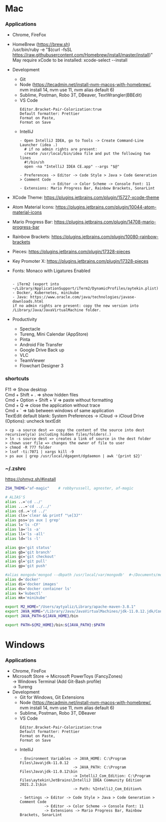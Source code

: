 # Mac

### Applications

- Chrome, FireFox
- HomeBrew (https://brew.sh)  
  /usr/bin/ruby -e "$(curl -fsSL https://raw.githubusercontent.com/Homebrew/install/master/install)"  
  May require xCode to be installed: xcode-select --install
- Development
  - Git
  - Node (https://tecadmin.net/install-nvm-macos-with-homebrew/, nvm install 14, nvm use 11, nvm alias default 6)
  - Sublime, Postman, Robo 3T, DBeaver, TextWrangler(BBEdit)
  - VS Code
    ```
    Editor.Bracket-Pair-Colorization:true
    Default formatter: Prettier
    Format on Paste,
    Format on Save
    ```
  - IntelliJ
    ```
    - Open IntelliJ IDEA, go to Tools -> Create Command-Line Launcher (idea .)
      # if no admin rights are present:
      create /usr/local/bin/idea file and put the following two lines
      #!/bin/sh
      open -na "IntelliJ IDEA CE.app" --args "$@"

    - Preferences -> Editor -> Code Style > Java > Code Generation > Comment Code
                  -> Editor -> Color Scheme -> Console Font: 11
    - Extensions: Mario Progress Bar, Rainbow Brackets, SonarLint
    ```
    
- XCode Theme: https://plugins.jetbrains.com/plugin/15727-xcode-theme
- Atom Material Icons: https://plugins.jetbrains.com/plugin/10044-atom-material-icons
- Mario Progress Bar: https://plugins.jetbrains.com/plugin/14708-mario-progress-bar
- Rainbow Brackets: https://plugins.jetbrains.com/plugin/10080-rainbow-brackets
- Pieces: https://plugins.jetbrains.com/plugin/17328-pieces
- Key Promoter X: https://plugins.jetbrains.com/plugin/17328-pieces
- Fonts: Monaco with Ligatures Enabled
    ```

  - iTerm2 (export into ~/Library/ApplicationSupport/iTerm2/DynamicProfiles/aytekin.plist)
  - Docker, Kubernetes, minikube
  - Java: https://www.oracle.com/java/technologies/javase-downloads.html  
    if no admin rights are present: copy the new version into /Library/Java/JavaVirtualMachine folder.

- Productivity
  - Spectacle
  - Tureng, Mini Calendar (AppStore)
  - Pinta
  - Android File Transfer
  - Google Drive Back up
  - VLC
  - TeamViewer
  - Flowchart Designer 3

### shortcuts

F11 => Show desktop  
Cmd + Shift + . => show hidden files  
Cmd + Option + Shift + V => paste without formatting  
Cmd + Q => close the application without trace  
Cmd + \` => tab between windows of same application  
TextEdit default blank: System Preferences -> iCloud -> iCloud Drive (Options): uncheck textEdit

```
> cp -a source dest => copy the content of the source into dest recursively(a) including hidden files/folders(.)
> ln -s source dest => creates a link of source in the dest folder
> chown user file => changes the owner of file to user
> chmod -R 777 folder
> lsof -ti:7071 | xargs kill -9
> ps aux | grep /usr/local/dgagent/dgdaemon | awk '{print $2}'
```

### ~/.zshrc

https://ohmyz.sh/#install

```sh
ZSH_THEME="af-magic"	# robbyrussell, agnoster, af-magic

# ALIAS'S
alias ..='cd ../'
alias ...='cd ../../'
alias cd..='cd ../'
alias cls='clear && printf "\e[3J"'
alias pss='ps aux | grep'
alias l='ls -CF'
alias la='ls -a'
alias ll='ls -all'
alias ld='ls -l'

alias gs='git status'
alias gb='git branch'
alias gc='git checkout'
alias gl='git pull'
alias gp='git push'

#alias mongod='mongod --dbpath /usr/local/var/mongodb'  #~/Documents/mongodb/data/db'
alias d='docker'
alias di='docker images'
alias ds='docker container ls'
alias k='kubectl'
alias mk='minikube'

export M2_HOME="/Users/aytyaliz/Library/apache-maven-3.8.1"
export JAVA_HOME="/Library/Java/JavaVirtualMachines/jdk-11.0.12.jdk/Contents/Home"
export JAVA_PATH=${JAVA_HOME}/bin

export PATH=${M2_HOME}/bin:${JAVA_PATH}:$PATH
```

# Windows

### Applications

- Chrome, FireFox
- Microsoft Store -> Microsoft PowerToys (FancyZones)  
                  -> Windows Terminal (Add Git-Bash profile)  
                  -> Tureng
- Development
  - Git for Windows, Git Extensions
  - Node (https://tecadmin.net/install-nvm-macos-with-homebrew/, nvm install 14, nvm use 11, nvm alias default 6)
  - Sublime, Postman, Robo 3T, DBeaver
  - VS Code
    ```
    Editor.Bracket-Pair-Colorization:true
    Default formatter: Prettier
    Format on Paste,
    Format on Save
    ```
  - IntelliJ
    ```
    - Environment Variables -> JAVA_HOME: C:\Program Files\Java\jdk-11.0.12
                            -> JAVA_PATH: C:\Program Files\Java\jdk-11.0.12\bin
                            -> IntelliJ_Com_Edition: C:\Program Files\aytekin\JetBrains\IntelliJ IDEA Community Edition 2021.2.1\bin
                            -> Path: %IntelliJ_Com_Edition%

    - Settings -> Editor -> Code Style > Java > Code Generation > Comment Code
               -> Editor -> Color Scheme -> Console Font: 11
               -> Extensions -> Mario Progress Bar, Rainbow Brackets, SonarLint
    ```

